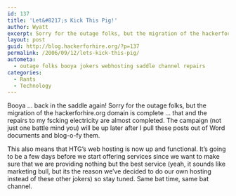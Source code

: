 ```yaml
---
id: 137
title: 'Let&#8217;s Kick This Pig!'
author: Wyatt
excerpt: Sorry for the outage folks, but the migration of the hackerforhire.org domain is complete ... that and the repairs to my fscking electricity are almost completed.
layout: post
guid: http://blog.hackerforhire.org/?p=137
permalink: /2006/09/12/lets-kick-this-pig/
autometa:
  - outage folks booya jokers webhosting saddle channel repairs
categories:
  - Rants
  - Technology
---
```

Booya &#8230; back in the saddle again! Sorry for the outage folks, but the migration of the hackerforhire.org domain is complete &#8230; that and the repairs to my fscking electricity are almost completed. The campaign (not just one battle mind you) will be up later after I pull these posts out of Word documents and blog-o-fy them.

This also means that HTG&#8217;s web hosting is now up and functional. It&#8217;s going to be a few days before we start offering services since we want to make sure that we are providing nothing but the best service (yeah, it sounds like marketing bull, but its the reason we&#8217;ve decided to do our own hosting instead of these other jokers) so stay tuned. Same bat time, same bat channel.